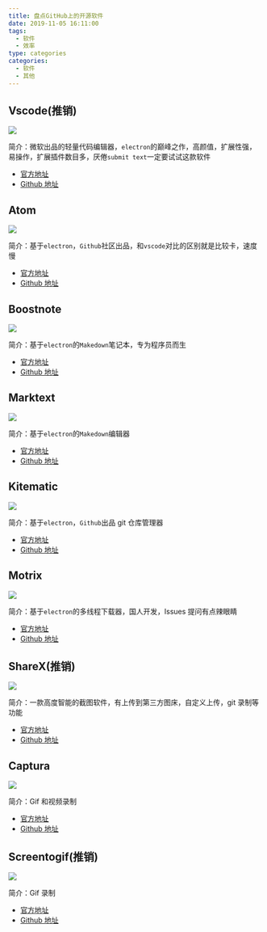 ```yaml
---
title: 盘点GitHub上的开源软件
date: 2019-11-05 16:11:00
tags:
  - 软件
  - 效率
type: categories
categories:
  - 软件
  - 其他
---
```


## Vscode(推销)

![](http://bhyblog.oss-cn-shenzhen.aliyuncs.com/hexo/chrome_9XfqVK2fpL.png)

简介：微软出品的轻量代码编辑器，`electron`的巅峰之作，高颜值，扩展性强，易操作，扩展插件数目多，厌倦`submit text`一定要试试这款软件

- [官方地址](https://code.visualstudio.com)
- [Github 地址](https://github.com/microsoft/vscode)

<!-- more -->

## Atom

![](http://bhyblog.oss-cn-shenzhen.aliyuncs.com/hexo/chrome_9wJyPE2qrJ.png)

简介：基于`electron`，`Github`社区出品，和`vscode`对比的区别就是比较卡，速度慢

- [官方地址](https://atom.io)
- [Github 地址](https://github.com/atom/atom)

## Boostnote

![](http://bhyblog.oss-cn-shenzhen.aliyuncs.com/hexo/chrome_ch7h8KTLYP.png)

简介：基于`electron`的`Makedown`笔记本，专为程序员而生

- [官方地址](https://boostnote.io)
- [Github 地址](https://github.com/BoostIO/Boostnote)

## Marktext

![](http://bhyblog.oss-cn-shenzhen.aliyuncs.com/hexo/chrome_kTViHicefH.png)

简介：基于`electron`的`Makedown`编辑器

- [官方地址](https://marktext.app/)
- [Github 地址](https://github.com/marktext/marktext)

## Kitematic

![](http://bhyblog.oss-cn-shenzhen.aliyuncs.com/hexo/chrome_RbVZ97vQwG.png)

简介：基于`electron`，`Github`出品 git 仓库管理器

- [官方地址](https://kitematic.com)
- [Github 地址](https://github.com/docker/kitematic)

## Motrix

![](http://bhyblog.oss-cn-shenzhen.aliyuncs.com/hexo/chrome_NPQwt11f35.png)

简介：基于`electron`的多线程下载器，国人开发，Issues 提问有点辣眼睛

- [官方地址](https://motrix.app)
- [Github 地址](https://github.com/agalwood/Motrix)

## ShareX(推销)

![](http://bhyblog.oss-cn-shenzhen.aliyuncs.com/hexo/chrome_i9cHE3CeaJ.png)

简介：一款高度智能的截图软件，有上传到第三方图床，自定义上传，git 录制等功能

- [官方地址](https://getsharex.com)
- [Github 地址](https://github.com/ShareX/ShareX)

## Captura

![](http://bhyblog.oss-cn-shenzhen.aliyuncs.com/hexo/chrome_LdgDnHxZAy.png)

简介：Gif 和视频录制

- [官方地址](https://mathewsachin.github.io/Captura)
- [Github 地址](https://github.com/MathewSachin/Captura)

## Screentogif(推销)

![](http://bhyblog.oss-cn-shenzhen.aliyuncs.com/hexo/chrome_sju95xtNIY.png)

简介：Gif 录制

- [官方地址](http://www.screentogif.com/)
- [Github 地址](https://github.com/NickeManarin/ScreenToGif)
